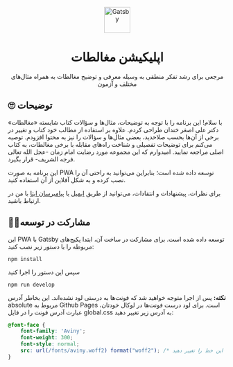 <p align="center">
  <a target="_blank" rel="noreferrer" href="https://sadegh-zr.github.io/fallacies/">
    <img alt="Gatsby" src="https://github.com/Sadegh-Zr/fallacies/assets/93543701/bc82423e-66e9-4f4c-bcbe-24cfbf3a9ecb" width="60" />
  </a>
</p>
<h1 align="center">
  اپلیکیشن مغالطات
</h1>
<p align="center">مرجعی برای رشد تفکر منطقی به وسیله معرفی و توضیح مغالطات به همراه مثال‌های مختلف و آزمون</p>

## 🙄 توضیحات
<p>با سلام! این برنامه را با توجه به توضیحات، مثال‌ها و سؤالات کتاب شایسته «مغالطات» دکتر علی اصغر خندان طراحی کردم. علاوه بر استفاده از مطالب خود کتاب و تغییر در برخی از آن‌ها بحسب صلاحدید، بعضی مثال‌ها و سؤالات را نیز به محتوا افزودم. توصیه می‌کنم برای توضیحات تفصیلی و شناخت راه‌های مقابله با برخی مغالطات، به کتاب اصلی مراجعه نمایید. امیدوارم که این مجموعه مورد رضایت امام زمان -عجل الله تعالی فرجه الشریف- قرار بگیرد.</p>
            <p>این برنامه به صورت PWA توسعه داده شده است؛ بنابراین می‌توانید به راحتی آن را نصب کرده و به شکل آفلاین از آن استفاده کنید.</p>
            <p>برای نظرات، پیشنهادات و انتقادات، می‌توانید از طریق <a rel="noreferrer" href='mailto:sadegh.zarinmehr@gmail.com' target='_blank'>ایمیل</a> يا <a rel="noreferrer" href='https://eitaa.com/sadegh_zr' target='_blank'>پیامبرسان ایتا</a> با من در ارتباط باشید.</p>


## 💁‍♂️مشارکت در توسعه
این PWA با Gatsby توسعه داده شده است. برای مشارکت در ساخت آن، ابتدا پکیج‌های مربوطه را با دستور زیر نصب کنید:
```shell
npm install
```
سپس این دستور را اجرا کنید
```shell
npm run develop
```
**نکته:** پس از اجرا متوجه خواهید شد که فونت‌ها به درستی لود نشده‌اند. این بخاطر آدرس absolute مربوط به Github Pages است. برای لود درست فونت‌ها در لوکال خودتان، عبارت آدرس فونت را در فایل global.css به آدرس زیر تغییر دهید:

```css
@font-face {
    font-family: 'Aviny';
    font-weight: 300;
    font-style: normal;
    src: url(/fonts/aviny.woff2) format("woff2"); /* این خط را تغییر دهید */
}
```
